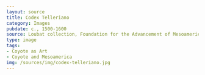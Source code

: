 ```yaml
---
layout: source
title: Codex Telleriano
category: Images
pubdate: c., 1500-1600
source: Loubat collection, Foundation for the Advancement of Mesoamerican Studies (FAMSI)
type: image
tags: 
- Coyote as Art
- Coyote and Mesoamerica
img: /sources/img/codex-telleriano.jpg 
---
```

